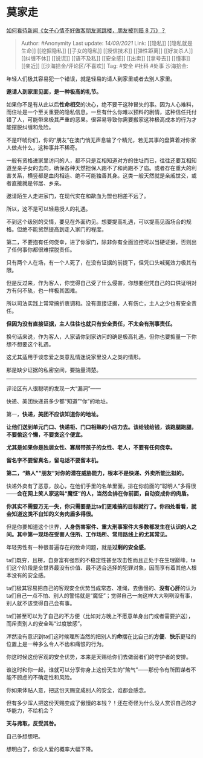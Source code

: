 # 莫家走
[如何看待新闻《女子心情不好做客朋友家跳楼，朋友被判赔 8 万》？](https://www.zhihu.com/question/60655169/answer/2120698604)

> Author: #Anonymity
> Last update: *14/09/2021*
> Link: [[隐私]] [[隐私就是生命]] [[挖掘隐私]] [[子女的隐私]] [[授信技术]] [[弹性距离]] [[好友杀人]] [[纠缠不休]] [[说谎]] [[语不及私]] [[安全感]] [[出卖]] [[拿号去]] [[懂事]] [[亲近]] [[沙海拾金/评论区/不喜欢]]
> Tag: #安全 #社科 #处事
> 沙海拾金:

年轻人们极其容易犯一个错误，就是轻易的请人到家里或者去别人家里。

**邀请人到家里见面，是一种极高的礼节。**

如果你不是有从此以后**性命相交**的决心，绝不要干这种冒失的事。因为人心难料，而住址是一个至关重要的隐私信息。一旦有什么你难以预料的剧情，这种信任托付错了人，可能带来极其严重的恶果。很容易导致你需要搬家这种极高成本的行为才能摆脱纠缠和危险。

不是吓唬你们，你的“朋友”在澳门悄无声息输了个精光，若无其事的盘算着对你家人做点什么，这种事并不稀奇。

一般有资格进家里访问的人，都不只是互相知道对方的住址而已，往往还要互相知道至亲子女的去向，确保各种天然担保人跑不了和尚跑不了庙。或者存在重大的利害关系，横竖都是血肉相连、绝不可能独善其身。这类一般天然就是亲戚世交，或者直接就是邻居、乡亲。

邀请陌生人走进家门，在现代实在和歃血为盟也相差不远了。

所以，这不是可以轻易授人的礼遇。

不到这个级别的交情，要见在外面约见。想要提高礼遇，可以提高见面场合的规格。但绝不能贸然提高到走入家门的程度。

第二，不要抱有任何侥幸，进了你家门，除非你有全面监控可以当硬证据，否则出了任何事你都很难摆脱责任。

只有两个人在场，有一个人死了，在没有证据的前提下，但凭口头喊冤效力极其有限。

但是反过来，作为客人，你觉得自己受了什么侵害，你想要但凭自己的口供证明对方有何不轨，也一样极其困难。

所以司法实践上常常搞折衷调和。没有直接证据，人有伤亡，主人之少也有安全责任。

**但因为没有直接证据，主人往往也就只有安全责任，不太会有刑事责任。**

换句话来说，作为客人，人家请你到家访问的确是极高礼遇，但你也要掂量一下你想不想要这个礼遇。

这尤其适用于谈恋爱之类意乱情迷说家里没人之类的情形。

那是缺少证据的私密空间，要掂量清楚。

---

评论区有人很聪明的发现一大“漏洞”——

快递、美团快递员多少都“知道”“你”的地址。

第一，**快递，美团不应该知道你的地址。**

**让他们送到单元门口、快递柜、门口相熟的小店力去。该给钱给钱，该跑腿跑腿，不要偷这个懒，不要贪这个便宜。**

**尤其是如果你是独居女性、寡居带孩子的女性、老人，不要有任何侥幸。**

**留名字不要留真名，留电话不要留本机。**

**第二，“熟人”“朋友”对你的潜在威胁能力，根本不是快递、外卖所能比拟的。**

快递外卖有了恶意，放心，在他们手里的名单里面，排在你前面的“聪明人”多得很——**会在网上笑人家这叫“魔怔”的人，当然会排在你前面，自动变成你的肉盾。**

**你其实不需要万无一失，你只需要是比ta们更难搞的目标就行了。你四处看看，就会知道这类不自知的义务肉盾多得很。**

但是你要知道这个世界，**人身伤害案件、重大刑事案件大多数都发生在认识的人之间。其中第一现场在受害人住所、工作场所、常用路线上的尤其常见。**

年轻男性有一种很普遍存在的致命问题，就是**过剩的安全感**。

ta们既穷，且楞，自身富有强烈的不稳定性甚至攻击性而且正处于在生理巅峰，ta们这个阶段是全世界最没有价值、最不适合选择的犯罪对象，因而享有着其他人根本没有的安全感。

ta们极其容易把自己的客观安全优势当成常态、准绳，去傲慢的、**没有心肝**的认为ta们自己一点不怕、别人的警惕就是“魔怔”；觉得自己一向这样大大咧咧没有事，别人就不该觉得自己会有事。

ta们甚至可以为了自己的不方便（比如对方晚上不愿意单身出门或者需要护送），而斥责别人的安全叫“过度敏感”。

浑然没有意识到ta们这时候理所当然的把别人的**命**摆在比自己的**方便**、**快乐**更轻的位置上是一种多么令人不齿和痛恨的行为。

你这时候这份客观的安全优势，本来是天赐给你们去做弱者们的守护者的安排。

谁这时和你一起，谁就可以分享你身上这份天生的“煞气”——那份令有所图谋者不能不顾虑的不确定性和风险。

你如果体贴人意，把这份天赐变成别人的安全，谁都会感念。

但有多少浑人把这份天赐变成了傲慢的本钱？！还在奇怪为什么没人赏识自己的才华能力，不给机会？

**天与弗取，反受其咎。**

自己多想想吧。

想明白了，你没人爱的概率大幅下降。
